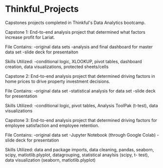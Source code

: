 # Thinkful_Projects
Capstones projects completed in Thinkful's Data Analytics bootcamp.

Capstone 1:
End-to-end analysis project that determined what factors increase profit for Lariat.

  File Contains:
  -original data sets
  -analysis and final dashboard for master data set
  -slide deck for presentaiton
  
  Skills Utilized:
  -conditional logic, XLOOKUP, pivot tables, dashboard creation, data 
  visualizations, protected sheets/cells

Capstone 2:
End-to-end analysis project that determined driving factors in home prices to drive property investment decisions.

  File Contains:
  -original data set
  -statistical analysis for data set
  -slide deck for presentation
  
  Skills Utilized:
  -conditional logic, pivot tables, Analysis ToolPak (t-test), data
  visualizations
  
Capstone 3:
End-to-end analysis project that determined driving factors for employee satisfaction and employee retention.

  File Contains:
  -original data set
  -Jupyter Notebook (through Google Colab)
  -slide deck for presentation
  
  Skills Utilized:
  data and package imports, data cleaning, pandas, seaborn, scipy,
  matlotlib.plyplot, datagrouping, statistical anaylsis (scipy, t-
  test), data visualization (seaborn, matlotlib.plyplot)
